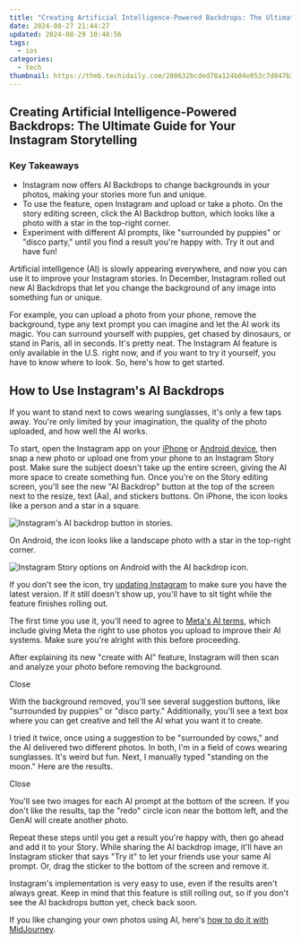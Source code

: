 ```yaml
---
title: "Creating Artificial Intelligence-Powered Backdrops: The Ultimate Guide for Your Instagram Storytelling"
date: 2024-08-27 21:44:27
updated: 2024-08-29 10:48:56
tags:
  - ios
categories:
  - tech
thumbnail: https://thmb.techidaily.com/280632bcded78a124b04e053c7d047b36940366fb100b93a3444f92f9f5d3614.jpg
---
```


## Creating Artificial Intelligence-Powered Backdrops: The Ultimate Guide for Your Instagram Storytelling

### Key Takeaways

* Instagram now offers AI Backdrops to change backgrounds in your photos, making your stories more fun and unique.
* To use the feature, open Instagram and upload or take a photo. On the story editing screen, click the AI Backdrop button, which looks like a photo with a star in the top-right corner.
* Experiment with different AI prompts, like "surrounded by puppies" or "disco party," until you find a result you're happy with. Try it out and have fun!

 Artificial intelligence (AI) is slowly appearing everywhere, and now you can use it to improve your Instagram stories. In December, Instagram rolled out new AI Backdrops that let you change the background of any image into something fun or unique.

 For example, you can upload a photo from your phone, remove the background, type any text prompt you can imagine and let the AI work its magic. You can surround yourself with puppies, get chased by dinosaurs, or stand in Paris, all in seconds. It's pretty neat. The Instagram AI feature is only available in the U.S. right now, and if you want to try it yourself, you have to know where to look. So, here's how to get started.

##  How to Use Instagram's AI Backdrops

 If you want to stand next to cows wearing sunglasses, it's only a few taps away. You're only limited by your imagination, the quality of the photo uploaded, and how well the AI works.

 To start, open the Instagram app on your [iPhone](https://apps.apple.com/us/app/instagram/id389801252) or [Android device](https://www.anrdoezrs.net/links/3607085/type/dlg/sid/UUhtgUeUpU2001467/https://play.google.com/store/apps/details?id=com.instagram.android), then snap a new photo or upload one from your phone to an Instagram Story post. Make sure the subject doesn't take up the entire screen, giving the AI more space to create something fun. Once you're on the Story editing screen, you'll see the new "AI Backdrop" button at the top of the screen next to the resize, text (Aa), and stickers buttons. On iPhone, the icon looks like a person and a star in a square.

![Instagram's AI backdrop button in stories.](https://static1.howtogeekimages.com/wordpress/wp-content/uploads/2023/12/img_20231228_114925_067.jpg) 

 On Android, the icon looks like a landscape photo with a star in the top-right corner.

![Instagram Story options on Android with the AI backdrop icon.](https://static1.howtogeekimages.com/wordpress/wp-content/uploads/2023/12/screenshot_20231228-125542.png) 

 If you don't see the icon, try [updating Instagram](https://fox-direct.techidaily.com/new-2024-approved-unveiling-the-real-value-in-cloud-storage-charges/) to make sure you have the latest version. If it still doesn't show up, you'll have to sit tight while the feature finishes rolling out.

 The first time you use it, you'll need to agree to [Meta's AI terms](https://www.facebook.com/policies/other-policies/ais-terms), which include giving Meta the right to use photos you upload to improve their AI systems. Make sure you're alright with this before proceeding.

 After explaining its new "create with AI" feature, Instagram will then scan and analyze your photo before removing the background.

Close 

 With the background removed, you'll see several suggestion buttons, like "surrounded by puppies" or "disco party." Additionally, you'll see a text box where you can get creative and tell the AI what you want it to create.

 I tried it twice, once using a suggestion to be "surrounded by cows," and the AI delivered two different photos. In both, I'm in a field of cows wearing sunglasses. It's weird but fun. Next, I manually typed "standing on the moon." Here are the results.

Close 

 You'll see two images for each AI prompt at the bottom of the screen. If you don't like the results, tap the "redo" circle icon near the bottom left, and the GenAI will create another photo.

 Repeat these steps until you get a result you're happy with, then go ahead and add it to your Story. While sharing the AI backdrop image, it'll have an Instagram sticker that says "Try it" to let your friends use your same AI prompt. Or, drag the sticker to the bottom of the screen and remove it.

 Instagram's implementation is very easy to use, even if the results aren't always great. Keep in mind that this feature is still rolling out, so if you don't see the AI backdrops button yet, check back soon.

 If you like changing your own photos using AI, here's [how to do it with MidJourney](https://buynow-tips.techidaily.com/review-of-audews-portable-air-compressor-unmatched-portability-and-dependability/).

<ins class="adsbygoogle"
     style="display:block"
     data-ad-format="autorelaxed"
     data-ad-client="ca-pub-7571918770474297"
     data-ad-slot="1223367746"></ins>



<ins class="adsbygoogle"
     style="display:block"
     data-ad-client="ca-pub-7571918770474297"
     data-ad-slot="8358498916"
     data-ad-format="auto"
     data-full-width-responsive="true"></ins>
